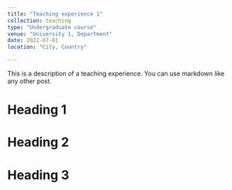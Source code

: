 ```yaml
---
title: "Teaching experience 1"
collection: teaching
type: "Undergraduate course"
venue: "University 1, Department"
date: 2022-07-01
location: "City, Country"

---
```


This is a description of a teaching experience. You can use markdown like any other post.

Heading 1
======

Heading 2
======

Heading 3
======
